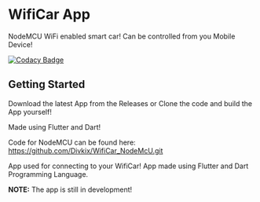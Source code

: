 # WifiCar App

NodeMCU WiFi enabled smart car!
Can be controlled from you Mobile Device!

[![Codacy Badge](https://app.codacy.com/project/badge/Grade/5f0ad7ca68624575900703010f5eeddb)](https://www.codacy.com/gh/Divkix/WifiCar/dashboard?utm_source=github.com&amp;utm_medium=referral&amp;utm_content=Divkix/WifiCar&amp;utm_campaign=Badge_Grade)

## Getting Started
Download the latest App from the Releases
 or
Clone the code and build the App yourself!

Made using Flutter and Dart!

Code for NodeMCU can be found here:
https://github.com/Divkix/WifiCar_NodeMcU.git

App used for connecting to your WifiCar!
App made using Flutter and Dart Programming Language.


**NOTE:** The app is still in development!